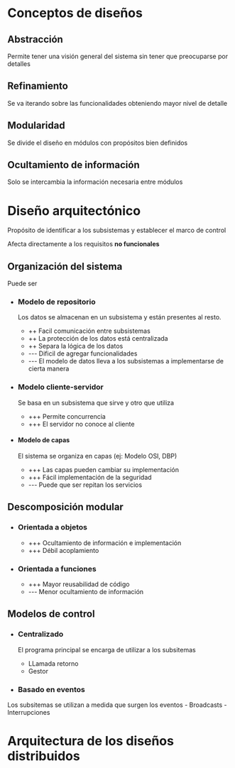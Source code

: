 # Conceptos de diseños

## Abstracción
 Permite tener una visión general del sistema sin tener que preocuparse por detalles

## Refinamiento
 Se va iterando sobre las funcionalidades obteniendo mayor nivel de detalle

## Modularidad
  Se divide el diseño en módulos con propósitos bien definidos

## Ocultamiento de información
  Solo se intercambia la información necesaria entre módulos


# Diseño arquitectónico
Propósito de identificar a los subsistemas y establecer el marco de control

Afecta directamente a los requisitos **no funcionales**

## Organización del sistema

Puede ser
- ### Modelo de repositorio
  Los datos se almacenan en un subsistema y están presentes al resto.
  - ++ Facil comunicación entre subsistemas
  - ++ La protección de los datos está centralizada
  - ++ Separa la lógica de los datos
  - --- Dificil de agregar funcionalidades
  - --- El modelo de datos lleva a los subsistemas a implementarse de cierta manera

- ### Modelo cliente-servidor
  Se basa en un subsistema que sirve y otro que utiliza
  - +++ Permite concurrencia
  - +++ El servidor no conoce al cliente

- #### Modelo de capas
  El sistema se organiza en capas (ej: Modelo OSI, DBP)
  - +++ Las capas pueden cambiar su implementación
  - +++ Fácil implementación de la seguridad
  - --- Puede que ser repitan los servicios

## Descomposición modular

  - ### Orientada a objetos
    - +++ Ocultamiento de información e implementación
    - +++ Débil acoplamiento

  - ### Orientada a funciones
    - +++ Mayor reusabilidad de código
    - --- Menor ocultamiento de información


## Modelos de control

  - ### Centralizado
    El programa principal se encarga de utilizar a los subsitemas

    - LLamada retorno
    - Gestor

  - ### Basado en eventos
  Los subsitemas se utilizan a medida que surgen los eventos
    - Broadcasts
    - Interrupciones

# Arquitectura de los diseños distribuidos
